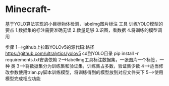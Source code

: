 # Minecraft-
基于YOLO算法实现的小目标物体检测，labelmg图片标注
工具
训练YOLO模型的要点
1.数据集的标注需要准确无误
2.数量足够
3.识图，看数据
4.将训练的模型调用

步骤
1-->github上拉取YOLOv5的源代码:路径
https://github.com/ultralytics/yolov5
cd到YOLO目录 pip install -r requirements.txt安装依赖
2-->labellmg工具标注数据集，一张图片一个标签，一种
类
3-->将数据集分为训练集和验证集，训练集占多数，验证集少数
4-->适当修改参数使用trian.py脚本训练模型，将训练得到的模型放到对应文件夹下
5-->使用模型完成相应功能
